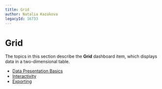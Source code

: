 ```yaml
---
title: Grid
author: Natalia Kazakova
legacyId: 16733
---
```

# Grid
The topics in this section describe the **Grid** dashboard item, which displays data in a two-dimensional table.
* [Data Presentation Basics](grid/data-presentation-basics.md)
* [Interactivity](grid/interactivity.md)
* [Exporting](grid/exporting.md)